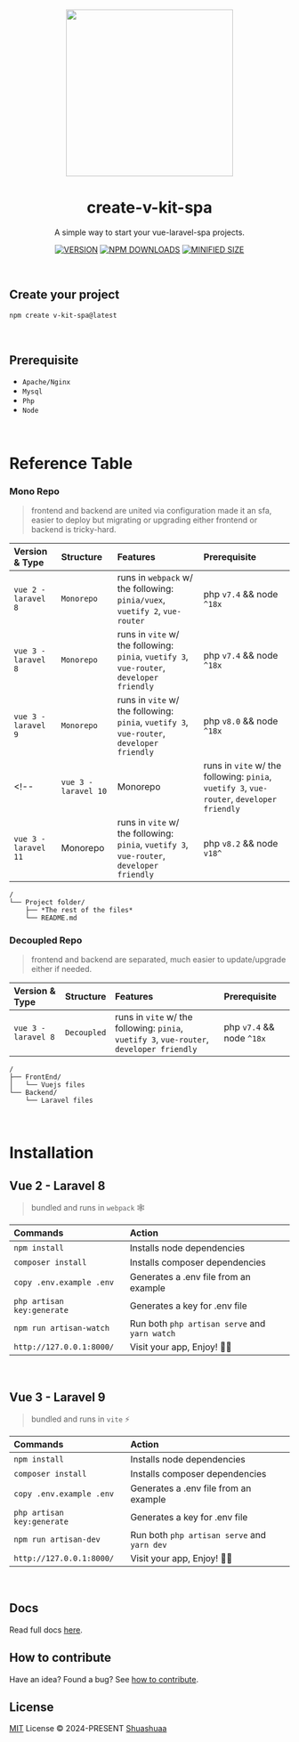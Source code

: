 <br>

<p align="center">
<img src="https://github.com/Shuashuaa/v-kit/blob/main/@shuashuaa-v-kit.png" width="300" />
</p>

<h1 align="center">create-v-kit-spa</h1>

<p align="center">
A simple way to start your vue-laravel-spa projects.
<!-- A collection of vue-laravel-spa boilerplates Powered by vue, laravel, <br>
vite/webpack, vuetify and pinia. up-to-date, ready for local-deployment and fully customizable. -->
<!-- Looking for a boilerplate for your next project? Kickstart it with v-kit-spa now! -->
</p>

<p align="center">
<!-- https://shields.io/badges/npm-package-minimized-gzipped-size-scoped -->
<!-- 	https://simpleicons.org/ -->
<!-- <a href="https://www.npmjs.com/package/create-v-kit-spa"><img src="https://img.shields.io/npm/v/create-v-kit-spa?color=c95f8b&amp;label=" alt="NPM version"></a>
<a href="https://www.npmjs.com/package/create-v-kit-spa"><img src="https://img.shields.io/npm/dw/create-v-kit-spa?style=flat-square" alt="NPM downloads"></a>
<a href="https://github.com/shuashuaa/v-kit/blob/main/LICENSE"><img src="https://img.shields.io/npm/v/create-v-kit-spa?style=flat-square" alt="License"></a> -->
<a href="https://github.com/shuashuaa/v-kit/blob/main/LICENSE"><img src="https://img.shields.io/npm/v/create-v-kit-spa?style=flat-square&logo=npm&color=ffe963" alt="VERSION"></a>
<a href="https://www.npmjs.com/package/create-v-kit-spa"><img src="https://img.shields.io/npm/dw/create-v-kit-spa?style=flat-square&logo=npm&color=ffe963" alt="NPM DOWNLOADS"></a>
<a href="https://github.com/shuashuaa/v-kit/blob/main/LICENSE"><img src="https://img.shields.io/bundlejs/size/create-v-kit-spa?style=flat-square&logo=npm&color=ffe963" alt="MINIFIED SIZE"></a>
<!-- 007EC6 -->
</p>
<!-- [![npm](https://img.shields.io/npm/v/@shuashuaa/vkit?color=c95f8b&amp;label=)](https://www.npmjs.com/package/vkit)
[![npm](https://img.shields.io/npm/dw/@shuashuaa/vkit?style=flat-square)](https://www.npmjs.com/package/vkit)
[![GitHub](https://img.shields.io/github/license/shuashuaa/v-kit?style=flat-square)](https://github.com/shuashuaa/v-kit/blob/main/LICENSE) -->
<br>

## Create your project

```sh
npm create v-kit-spa@latest
```
<br>

## Prerequisite

- `Apache/Nginx`
- `Mysql`
- `Php`
- `Node`

<!-- > Php to Laravel Version Table

| Php Version     | Laravel Version    |
| :-------------- | :------------------|
| `7.4`           | `^8.0x`            |
| `8.0`           | `^9.0x`            |
| `8.1`           | `^10.0x`           |
| `8.2`           | `^11.0x`           | -->

<!-- Download PHP Versions
https://windows.php.net/downloads/releases/archives/php-8.0.9-Win32-vs16-x64.zip -->

<br>

# Reference Table

### Mono Repo
> frontend and backend are united via configuration made it an sfa, easier to deploy but migrating or upgrading either frontend or backend is tricky-hard.

| Version & Type            | Structure    |             Features                                                  | Prerequisite      |
| :------------------------ | :------------| :---------------------------------------------------------------------| :-----------------|
| `vue 2 - laravel 8`       | `Monorepo`     | runs in `webpack` w/ the following: `pinia/vuex`, `vuetify 2`, `vue-router` | php `v7.4` && node `^18x` |
| `vue 3 - laravel 8`       | `Monorepo`     | runs in `vite` w/ the following: `pinia`, `vuetify 3`, `vue-router`, `developer friendly` |php `v7.4` && node `^18x` |
| `vue 3 - laravel 9`       | `Monorepo`     | runs in `vite` w/ the following: `pinia`, `vuetify 3`, `vue-router`, `developer friendly` |php `v8.0` && node `^18x` |
<!-- | `vue 3 - laravel 10`       | Monorepo     | runs in `vite` w/ the following: `pinia`, `vuetify 3`, `vue-router`, `developer friendly` | php `v8.1` && node `v18^` |
| `vue 3 - laravel 11`       | Monorepo     | runs in `vite` w/ the following: `pinia`, `vuetify 3`, `vue-router`, `developer friendly` | php `v8.2` && node `v18^` | -->

```
/
└── Project folder/
    ├── *The rest of the files*
    └── README.md
```

### Decoupled Repo
> frontend and backend are separated, much easier to update/upgrade either if needed.

| Version & Type            | Structure    |             Features                                                  | Prerequisite      |
| :------------------------ | :------------| :---------------------------------------------------------------------| :-----------------|
| `vue 3 - laravel 8`       | `Decoupled`  | runs in `vite` w/ the following: `pinia`, `vuetify 3`, `vue-router`, `developer friendly` |php `v7.4` && node `^18x` |

```
/
├── FrontEnd/
│   └── Vuejs files
└── Backend/
    └── Laravel files
```
<br>

# Installation

<!-- [![cli-frames](http://i.imgur.com/RjY2kCn.gif)](#) -->

## Vue 2 - Laravel 8

> bundled and runs in `webpack` 🕸️
  
| Commands                    | Action                                       |
| :-------------------------- | :--------------------------------------------|
| `npm install`               | Installs node dependencies                   |
| `composer install`          | Installs composer dependencies               |
| `copy .env.example .env`    | Generates a .env file from an example        |
| `php artisan key:generate`  | Generates a key for .env file                |
| `npm run artisan-watch`     | Run both `php artisan serve` and `yarn watch`|
| `http://127.0.0.1:8000/`    | Visit your app, Enjoy! 🎉🎉                 |
<br>

## Vue 3 - Laravel 9

> bundled and runs in `vite` ⚡

| Commands                  | Action                                       |
| :------------------------ | :--------------------------------------------|
| `npm install`             | Installs node dependencies                   |
| `composer install`        | Installs composer dependencies               |
| `copy .env.example .env`  | Generates a .env file from an example        |
| `php artisan key:generate`| Generates a key for .env file                |
| `npm run artisan-dev`     | Run both `php artisan serve` and `yarn dev`  |
| `http://127.0.0.1:8000/`  | Visit your app, Enjoy! 🎉🎉                 |
<br>

## Docs
Read full docs [here](https://github.com/Shuashuaa/v-kit-spa#readme).

## How to contribute
Have an idea? Found a bug? See [how to contribute](https://github.com/Shuashuaa/v-kit-spa/wiki/Contributing).

<!--## Contributors
Thanks to:
- [RGie](https://github.com/vrlara)

> To learn on how to contribute, check the [Contributing](./CONTRIBUTING.md).
<br>

## Changelog
To learn about the specific changes in each release, check the [Changelog](./Changelog).
<br> -->

## License
[MIT](./LICENSE) License &copy; 2024-PRESENT [Shuashuaa](https://github.com/Shuashuaa)